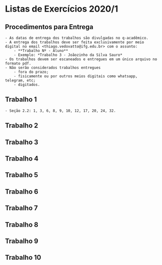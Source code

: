 # Listas de Exercícios 2020/1

## Procedimentos para Entrega

    - As datas de entrega dos trabalhos são divulgadas no q-acadêmico.
    - A entrega dos trabalhos deve ser feita exclusivamente por meio digital no email <thiago.vedovatto@ifg.edu.br> com o assunto:
        - **Trabalho Nº - Aluno**
        - Exemplo: *Trabalho 3 - Joãozinho da Silva Sauro*
    - Os trabalhos devem ser escaneados e entregues em um único arquivo no formato pdf.
    - Não serão considerados trabalhos entregues
        - fora do prazo;
        - fisicamente ou por outros meios digitais como whatsapp, telegram, etc;
        - digitados.

## Trabalho 1

    - Seção 2.2: 1, 3, 6, 8, 9, 10, 12, 17, 20, 24, 32.

## Trabalho 2
## Trabalho 3
## Trabalho 4
## Trabalho 5
## Trabalho 6
## Trabalho 7
## Trabalho 8
## Trabalho 9
## Trabalho 10
